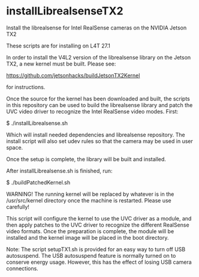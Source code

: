 # installLibrealsenseTX2
Install the librealsense for Intel RealSense cameras on the NVIDIA Jetson TX2

These scripts are for installing on L4T 27.1

In order to install the V4L2 version of the librealsense library on the Jetson TX2, a new kernel must be built. Please see:

https://github.com/jetsonhacks/buildJetsonTX2Kernel

for instructions.

Once the source for the kernel has been downloaded and built, the scripts in this repository can be used to build the librealsense library and patch the UVC video driver to recognize the Intel RealSense video modes. First:

$ ./installLibrealsense.sh

Which will install needed dependencies and librealsense repository. The install script will also set udev rules so that the camera may be used in user space.

Once the setup is complete, the library will be built and installed.

After installLibrealsense.sh is finished, run:

$ ./buildPatchedKernel.sh

WARNING! The running kernel will be replaced by whatever is in the /usr/src/kernel directory once the machine is restarted. Please use carefully!

This script will configure the kernel to use the UVC driver as a module, and then apply patches to the UVC driver to recognize the different RealSense video formats. Once the preparation is complete, the module will be installed and the kernel image will be placed in the boot directory.

Note: The script setupTX1.sh is provided for an easy way to turn off USB autosuspend. The USB autosuspend feature is normally turned on to conserve energy usage. However, this has the effect of losing USB camera connections.



